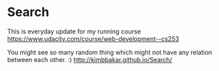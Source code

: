 # Search

This is everyday update for my running course https://www.udacity.com/course/web-development--cs253

You might see so many random thing which might not have any relation between each other. :)
http://kimbbakar.github.io/Search/  
